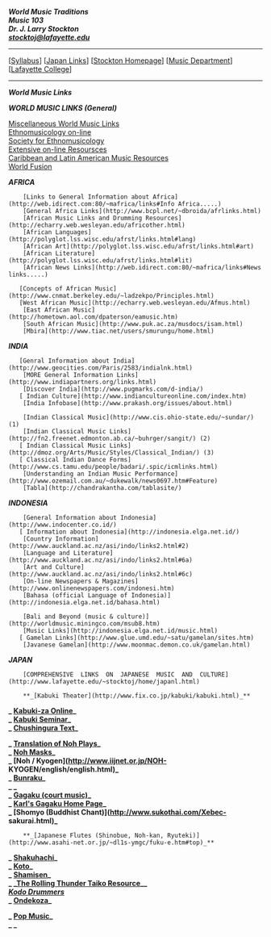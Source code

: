 **_World Music Traditions_**  
**_Music 103_**  
**_Dr. J. Larry Stockton_**  
**_[stocktoj@lafayette.edu](mailto:stocktoj@lafayette.edu)_**

* * *

[[Syllabus](http://www.lafayette.edu/~stocktoj/home/103s.html)]       [[Japan
Links](http://www.lafayette.edu/~stocktoj/home/japanl.html)]      [[Stockton
Homepage](http://www.lafayette.edu/~stocktoj/home/stockton.html)]
[[Music Department](http://www.lafayette.edu/~music/)]     [[Lafayette
College](http://www.lafayette.edu)]

* * *

  


**_World Music Links_**

  
  
  
  
  
  
  
  
  

**_WORLD MUSIC LINKS (General)_**

[Miscellaneous World Music Links](http://www.rootsworld.com/wmce/wmlinks.html)  
[Ethnomusicology on-line](http://research.umbc.edu/eol/eol.html)  
[Society for Ethnomusicology](http://www.indiana.edu/~ethmusic/)  
[Extensive on-line Resoursces](http://www.lib.washington.edu/music/world.html)  
[Caribbean and Latin American Music
Resources](http://www.lib.washington.edu/music/world.html#latin)  
[World Fusion](http://www.ancient-future.com/index.html)  


**_AFRICA_**

        [Links to General Information about Africa](http://web.idirect.com:80/~mafrica/links#Info Africa.....)   
        [General Africa Links](http://www.bcpl.net/~dbroida/afrlinks.html)   
        [African Music Links and Drumming Resources](http://echarry.web.wesleyan.edu/africother.html)   
        [African Languages](http://polyglot.lss.wisc.edu/afrst/links.html#lang)   
        [African Art](http://polyglot.lss.wisc.edu/afrst/links.html#art)   
        [African Literature](http://polyglot.lss.wisc.edu/afrst/links.html#lit)   
        [African News Links](http://web.idirect.com:80/~mafrica/links#News links.....)

       [Concepts of African Music](http://www.cnmat.berkeley.edu/~ladzekpo/Principles.html)   
       [West African Music](http://echarry.web.wesleyan.edu/Afmus.html)   
        [East African Music](http://hometown.aol.com/dpaterson/eamusic.htm)   
        [South African Music](http://www.puk.ac.za/musdocs/isam.html)   
        [Mbira](http://www.tiac.net/users/smurungu/home.html)   
    


**_INDIA_**

       [Genral Information about India](http://www.geocities.com/Paris/2583/indialnk.html)   
        [MORE General Information Links](http://www.indiapartners.org/links.html)   
        [Discover India](http://www.pugmarks.com/d-india/)   
       [ Indian Culture](http://www.indiancultureonline.com/index.htm)   
        [India Infobase](http://www.prakash.org/issues/about.html)

        [Indian Classical Music](http://www.cis.ohio-state.edu/~sundar/)  (1)   
        [Indian Classical Music Links](http://fn2.freenet.edmonton.ab.ca/~buhrger/sangit/) (2)   
       [ Indian Classical Music Links](http://dmoz.org/Arts/Music/Styles/Classical_Indian/) (3)   
       [ Classical Indian Dance Forms](http://www.cs.tamu.edu/people/badari/.spic/icmlinks.html)   
        [Understanding an Indian Music Performance](http://www.ozemail.com.au/~dukewalk/news0697.htm#Feature)   
        [Tabla](http://chandrakantha.com/tablasite/)   


**_INDONESIA_**

        [General Information about Indonesia](http://www.indocenter.co.id/)   
       [ Information about Indonesia](http://indonesia.elga.net.id/)   
        [Country Information](http://www.auckland.ac.nz/asi/indo/links2.html#2)   
        [Language and Literature](http://www.auckland.ac.nz/asi/indo/links2.html#6a)   
        [Art and Culture](http://www.auckland.ac.nz/asi/indo/links2.html#6c)   
        [On-line Newspapers & Magazines](http://www.onlinenewspapers.com/indonesi.htm)   
        [Bahasa (official Language of Indonesia)](http://indonesia.elga.net.id/bahasa.html)

        [Bali and Beyond (music & culture)](http://worldmusic.miningco.com/msub8.htm)   
        [Music Links](http://indonesia.elga.net.id/music.html)   
       [ Gamelan Links](http://www.glue.umd.edu/~satu/gamelan/sites.htm)   
        [Javanese Gamelan](http://www.moonmac.demon.co.uk/gamelan.html)   


**_JAPAN_**

        [COMPREHENSIVE  LINKS  ON  JAPANESE  MUSIC  AND  CULTURE](http://www.lafayette.edu/~stocktoj/home/japanl.html)

        **_[Kabuki Theater](http://www.fix.co.jp/kabuki/kabuki.html)_**   
**_        [Kabuki-za
Online](http://www.shochiku.co.jp/play/kabukiza/theater/)_**  
**_        [Kabuki Seminar](http://www5a.biglobe.ne.jp/~kabuki/index.htm)_**  
**_        [Chushingura
Text](http://www.ukans.edu/~sma/chushin/chushtxt.htm)_**

**_         [Translation of Noh
Plays](http://etext.lib.virginia.edu/japanese/noh/index.html)_**  
**_         [Noh Masks](http://www.iijnet.or.jp/NOH_MASK/annai_e.html)_**  
**_         [Noh / Kyogen](http://www.iijnet.or.jp/NOH-
KYOGEN/english/english.html)_**  
**_         [Bunraku](http://osaka.yomiuri.co.jp/bunraku/english/)_**  
**_ _**  
**_        [ Gagaku (court
music)](http://www.zipangu.com/Gagaku/index.ENG.html)_**  
**_        [Karl's Gagaku Home Page](http://www.voicenet.com/~fuekarl/)_**  
**_         [Shomyo (Buddhist Chant)](http://www.sukothai.com/Xebec-
sakurai.html)_**

        **_[Japanese Flutes (Shinobue, Noh-kan, Ryuteki)](http://www.asahi-net.or.jp/~dl1s-ymgc/fuku-e.htm#top)_**   
**_         [Shakuhachi](http://www.komuso.com/)_**  
**_         [Koto](http://www.asahi-net.or.jp/~NP5Y-HRUC/)_**  
**_         [Shamisen](http://webforce.nwrain.net/kabuki/music.html)_**  
**_         _[The Rolling Thunder Taiko
Resource](http://www.taiko.com/rollingthunder.html)__**  
        **_[Kodo Drummers](http://www.kodo.or.jp/frame.html)_**   
**_         [Ondekoza](http://www.ondekoza.com/)_**

**_        [Pop Music](http://www.j-pop.com/index.html)_**  
**_ _**  
    
    
    
    


